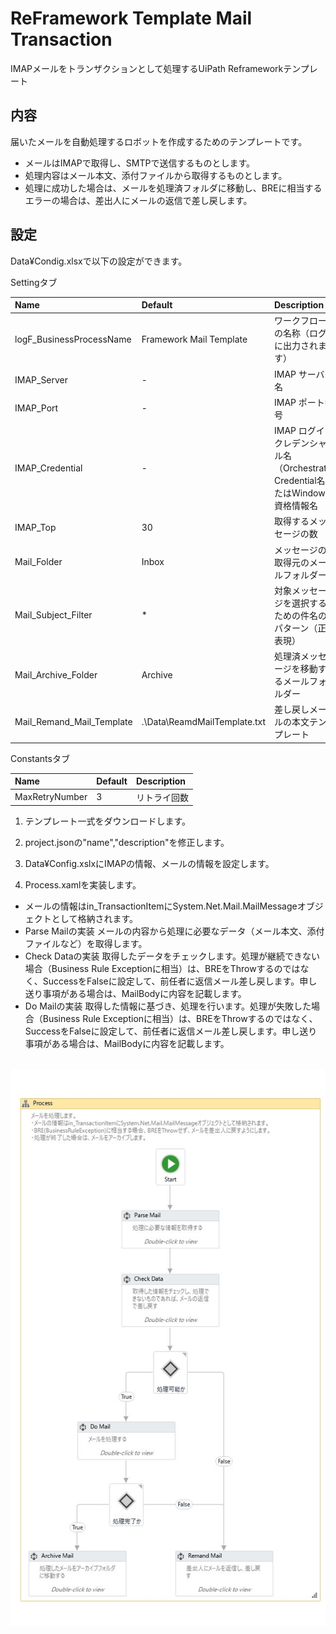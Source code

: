 # ReFramework Template Mail Transaction

IMAPメールをトランザクションとして処理するUiPath Reframeworkテンプレート

## 内容

届いたメールを自動処理するロボットを作成するためのテンプレートです。

* メールはIMAPで取得し、SMTPで送信するものとします。
* 処理内容はメール本文、添付ファイルから取得するものとします。
* 処理に成功した場合は、メールを処理済フォルダに移動し、BREに相当するエラーの場合は、差出人にメールの返信で差し戻します。

## 設定

Data¥Condig.xlsxで以下の設定ができます。

Settingタブ

| Name                     | Default                    | Description                                                                                  |
|:-------------------------|:---------------------------|:---------------------------------------------------------------------------------------------|
| logF_BusinessProcessName	| Framework Mail Template | ワークフローの名称（ログに出力されます）|
| IMAP_Server | -   | IMAP サーバー名 |
| IMAP_Port | -   | IMAP ポート番号 |
| IMAP_Credential | - | IMAP ログインクレデンシャル名（Orchestrator Credential名またはWindows資格情報名 |
| IMAP_Top | 30 | 取得するメッセージの数 |
| Mail_Folder | Inbox | メッセージの取得元のメールフォルダー |
| Mail_Subject_Filter | * | 対象メッセージを選択するための件名のパターン（正規表現） |
| Mail_Archive_Folder | Archive | 処理済メッセージを移動するメールフォルダー |
| Mail_Remand_Mail_Template | .\Data\ReamdMailTemplate.txt | 差し戻しメールの本文テンプレート |

Constantsタブ

| Name           | Default | Description  |
|:---------------|:--------|:-------------|
| MaxRetryNumber | 3       | リトライ回数 |

1. テンプレート一式をダウンロードします。

2. project.jsonの"name","description"を修正します。

3. Data¥Config.xslxにIMAPの情報、メールの情報を設定します。

4. Process.xamlを実装します。

  * メールの情報はin_TransactionItemにSystem.Net.Mail.MailMessageオブジェクトとして格納されます。
  * Parse Mailの実装
  メールの内容から処理に必要なデータ（メール本文、添付ファイルなど）を取得します。
  * Check Dataの実装
  取得したデータをチェックします。処理が継続できない場合（Business Rule Exceptionに相当）は、BREをThrowするのではなく、SuccessをFalseに設定して、前任者に返信メール差し戻します。申し送り事項がある場合は、MailBodyに内容を記載します。
  * Do Mailの実装
  取得した情報に基づき、処理を行います。処理が失敗した場合（Business Rule Exceptionに相当）は、BREをThrowするのではなく、SuccessをFalseに設定して、前任者に返信メール差し戻します。申し送り事項がある場合は、MailBodyに内容を記載します。



  <br/><img src='./Process.jpg'><br/>
